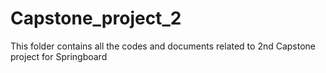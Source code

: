 # Capstone_project_2
This folder contains all the codes and documents related to 2nd Capstone project for Springboard 
